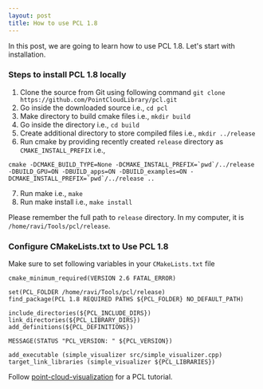 ```yaml
---
layout: post
title: How to use PCL 1.8
---
```


In this post, we are going to learn how to use PCL 1.8. Let's start with installation.

### Steps to install PCL 1.8 locally
1. Clone the source from Git using following command `git clone https://github.com/PointCloudLibrary/pcl.git`
2. Go inside the downloaded source i.e., `cd pcl`
3. Make directory to build cmake files i.e., `mkdir build`
4. Go inside the directory i.e., `cd build`
5. Create additional directory to store compiled files i.e., `mkdir ../release`
6. Run cmake by providing recently created `release` directory as `CMAKE_INSTALL_PREFIX` i.e., 
```
cmake -DCMAKE_BUILD_TYPE=None -DCMAKE_INSTALL_PREFIX=`pwd`/../release -DBUILD_GPU=ON -DBUILD_apps=ON -DBUILD_examples=ON -DCMAKE_INSTALL_PREFIX=`pwd`/../release .. 
```
7. Run make i.e., `make`
8. Run make install i.e., `make install`

Please remember the full path to `release` directory. In my computer, it is `/home/ravi/Tools/pcl/release`.


### Configure CMakeLists.txt to Use PCL 1.8
Make sure to set following variables in your `CMakeLists.txt` file
```
cmake_minimum_required(VERSION 2.6 FATAL_ERROR)

set(PCL_FOLDER /home/ravi/Tools/pcl/release)
find_package(PCL 1.8 REQUIRED PATHS ${PCL_FOLDER} NO_DEFAULT_PATH)

include_directories(${PCL_INCLUDE_DIRS})
link_directories(${PCL_LIBRARY_DIRS})
add_definitions(${PCL_DEFINITIONS})

MESSAGE(STATUS "PCL_VERSION: " ${PCL_VERSION})

add_executable (simple_visualizer src/simple_visualizer.cpp)
target_link_libraries (simple_visualizer ${PCL_LIBRARIES})
```


Follow [point-cloud-visualization](https://github.com/ravijo/point-cloud-visualization) for a PCL tutorial.

